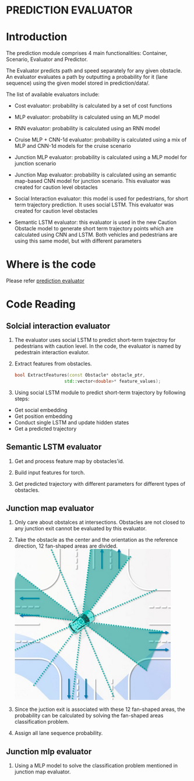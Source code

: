 # PREDICTION EVALUATOR

# Introduction

The prediction module comprises 4 main functionalities: Container, Scenario, Evaluator and Predictor. 

The Evaluator predicts path and speed separately for any given obstacle. An evaluator evaluates a path by outputting a probability for it (lane sequence) using the given model stored in prediction/data/.

The list of available evaluators include:

- Cost evaluator: probability is calculated by a set of cost functions

- MLP evaluator: probability is calculated using an MLP model

- RNN evaluator: probability is calculated using an RNN model

- Cruise MLP + CNN-1d evaluator: probability is calculated using a mix of MLP and CNN-1d models for the cruise scenario

- Junction MLP evaluator: probability is calculated using a MLP model for junction scenario

- Junction Map evaluator: probability is calculated using an semantic map-based CNN model for junction scenario. This evaluator was created for caution level obstacles

- Social Interaction evaluator: this model is used for pedestrians, for short term trajectory prediction. It uses social LSTM. This evaluator was created for caution level obstacles

- Semantic LSTM evaluator: this evaluator is used in the new Caution Obstacle model to generate short term trajectory points which are calculated using CNN and LSTM. Both vehicles and pedestrians are using this same model, but with different parameters


# Where is the code

Please refer [prediction evaluator](https://github.com/ApolloAuto/apollo/modules/prediction/evaluator)

# Code Reading

## Solcial interaction evaluator
1. The evaluator uses social LSTM to predict short-term trajectroy for pedestrians with caution level. In the code, the evaluator is named by pedestrain interaction evalutor.

2. Extract features from obstacles.

    ```cpp 
    bool ExtractFeatures(const Obstacle* obstacle_ptr,
                       std::vector<double>* feature_values);
    ```

3. Using social LSTM module to predict short-term trajectory by following steps:
  - Get social embedding
  - Get position embedding
  - Conduct single LSTM and update hidden states
  - Get a predicted trajectory

## Semantic LSTM evaluator
1. Get and process feature map by obstacles'id.

2. Build input features for torch.

3. Get predicted trajectory with different parameters for different types of obstacles.

## Junction map evaluator
1. Only care about obstalces at intersections. Obstacles are not closed to any junction exit cannot be evaluated by this evaluator. 

2. Take the obstacle as the center and the orientation as the reference direction, 12 fan-shaped areas are divided.
  ![Diagram](images/prediction_evaluator_fig_1.png)

3. Since the juction exit is associated with these 12 fan-shaped areas, the probability can be calculated by solving the fan-shaped areas classification problem.

4. Assign all lane sequence probability.

## Junction mlp evaluator
1. Using a MLP model to solve the classification problem mentioned in junction map evaluator.


